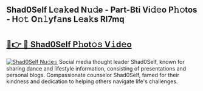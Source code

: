 ## Shad0Self L𝚎a𝚔ed N𝚞𝚍e - Part-Bti Vi𝚍𝚎o P𝚑𝚘tos - H𝚘𝚝 O𝚗𝚕yf𝚊ns L𝚎a𝚔s RI7mq

# <h2><a href="http://kf77dqd.oniu.top/?m=Shad0Self">🔗👉 🔴 Shad0Self P𝚑ot𝚘𝚜 V𝚒d𝚎o</a></h2>

[![Shad0Self Nu𝚍e𝚜](https://i.imgur.com/0qMVB7G.gif)](http://kf77dqd.oniu.top/?m=Shad0Self)
Social media thought leader Shad0Self, known for sharing dance and lifestyle information, consisting of presentations and personal blogs. Compassionate counselor Shad0Self, famed for their kindness and dedication to helping others navigate life's challenges.  
